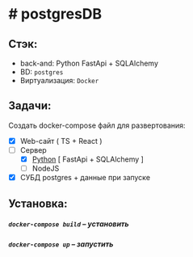 # #  postgresDB

## Стэк:
- back-and: Python FastApi + SQLAlchemy
- BD: `postgres`
- Виртуализация: `Docker` 

## Задачи:
  Создать docker-compose файл для развертования:
  - [x] Web-сайт ( TS + React )
  - [ ] Сервер
      - [x] [Python](https://github.com/Norv139/postgresDB/tree/python_server) [ FastApi + SQLAlchemy ]
      - [ ] NodeJS
  - [x] СУБД postgres + данные при запуске

## Установка:
##### `docker-compose build` – установить 
##### `docker-compose up` –  запустить 
